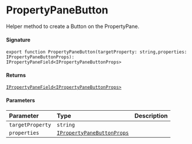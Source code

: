 # PropertyPaneButton

Helper method to create a Button on the PropertyPane.

#### Signature
`export function PropertyPaneButton(targetProperty: string,properties: IPropertyPaneButtonProps): IPropertyPaneField<IPropertyPaneButtonProps>`

#### Returns
[`IPropertyPaneField<IPropertyPaneButtonProps>`](IPropertyPaneField.md)

#### Parameters


| Parameter	   | Type    | Description |
|:-------------|:---------------|:------------|
| `targetProperty`    | `string` |  |
| `properties`    | [`IPropertyPaneButtonProps`](IPropertyPaneButtonProps.md) |  |

